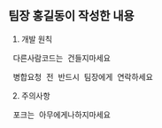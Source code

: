 ## 팀장 홍길동이 작성한 내용

1. 개발 원칙
<pre> 다른사람코드는 건들지마세요</pre>
<pre> 병합요청 전 반드시 팀장에게 연락하세요</pre>

2. 주의사항
<pre> 포크는 아무에게나하지마세요</pre>

